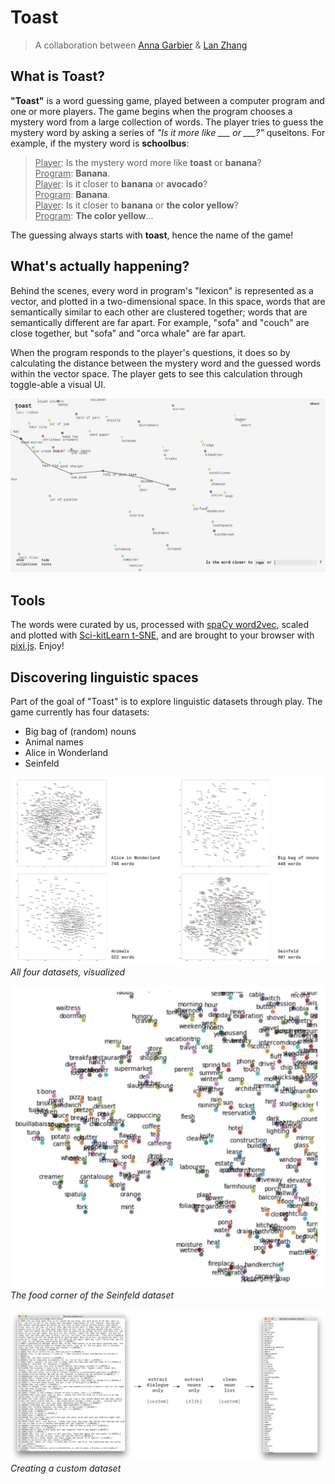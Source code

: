# Toast

> A collaboration between [Anna Garbier](https://annagarbier.github.io/portfolio) & [Lan Zhang](iamlanzhang.com)

## What is Toast?

**"Toast"** is a word guessing game, played between a computer program and one or more players. The game begins when the program chooses a mystery word from a large collection of words. The player tries to guess the mystery word by asking a series of *"Is it more like \___ or \___?"* quseitons. For example, if the mystery word is **schoolbus**:

><u>Player</u>: Is the mystery word more like **toast** or **banana**?<br>
<u>Program</u>: **Banana**.<br>
<u>Player</u>: Is it closer to **banana** or **avocado**?<br>
<u>Program</u>: **Banana**.<br>
<u>Player</u>: Is it closer to **banana** or **the color yellow**?<br>
<u>Program</u>: **The color yellow**...

The guessing always starts with **toast**, hence the name of the game!

## What's actually happening?

Behind the scenes, every word in program's "lexicon" is represented as a vector, and plotted in a two-dimensional space. In this space, words that are semantically similar to each other are clustered together; words that are semantically different are far apart. For example, "sofa" and "couch" are close together, but "sofa" and "orca whale" are far apart.

When the program responds to the player's questions, it does so by calculating the distance between the mystery word and the guessed words within the vector space. The player gets to see this calculation through toggle-able a visual UI.

![image](/images/00.png)

## Tools

The words were curated by us, processed with [spaCy word2vec](https://spacy.io/usage/vectors-similarity), scaled and plotted with [Sci-kitLearn t-SNE](https://scikit-learn.org/stable/modules/generated/sklearn.manifold.TSNE.html), and are brought to your browser with [pixi.js](https://www.pixijs.com/). Enjoy!

## Discovering linguistic spaces

Part of the goal of "Toast" is to explore linguistic datasets through play. The game currently has four datasets:

-   Big bag of (random) nouns
-   Animal names
-   Alice in Wonderland
-   Seinfeld

![image](/images/01.png)
*All four datasets, visualized*

![image](/images/02.png)
*The food corner of the Seinfeld dataset*

![image](/images/03.png)
*Creating a custom dataset*
